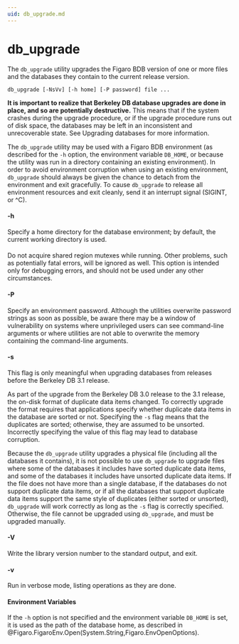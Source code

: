 ```yaml
---
uid: db_upgrade.md
---
```


# db_upgrade

The `db_upgrade` utility upgrades the Figaro BDB version of one or more files and the databases they contain to the current release version.


```
db_upgrade [-NsVv] [-h home] [-P password] file ...
```

**It is important to realize that Berkeley DB database upgrades are done in place, and so are potentially destructive.** This means that if the system crashes during the upgrade procedure, or if the upgrade procedure runs out of disk space, the databases may be left in an inconsistent and unrecoverable state. See Upgrading databases for more information.


The `db_upgrade` utility may be used with a Figaro BDB environment (as described for the `-h` option, the environment variable `DB_HOME`, or because the utility was run in a directory containing an existing environment). In order to avoid environment corruption when using an existing environment, `db_upgrade` should always be given the chance to detach from the environment and exit gracefully. To cause `db_upgrade` to release all environment resources and exit cleanly, send it an interrupt signal (SIGINT, or ^C).



#### -h

Specify a home directory for the database environment; by default, the current working directory is used.



#### 

Do not acquire shared region mutexes while running. Other problems, such as potentially fatal errors, will be ignored as well. This option is intended only for debugging errors, and should not be used under any other circumstances.



#### -P

Specify an environment password. Although the utilities overwrite password strings as soon as possible, be aware there may be a window of vulnerability on systems where unprivileged users can see command-line arguments or where utilities are not able to overwrite the memory containing the command-line arguments.



#### -s

This flag is only meaningful when upgrading databases from releases before the Berkeley DB 3.1 release.


As part of the upgrade from the Berkeley DB 3.0 release to the 3.1 release, the on-disk format of duplicate data items changed. To correctly upgrade the format requires that applications specify whether duplicate data items in the database are sorted or not. Specifying the `-s` flag means that the duplicates are sorted; otherwise, they are assumed to be unsorted. Incorrectly specifying the value of this flag may lead to database corruption.


Because the `db_upgrade` utility upgrades a physical file (including all the databases it contains), it is not possible to use `db_upgrade` to upgrade files where some of the databases it includes have sorted duplicate data items, and some of the databases it includes have unsorted duplicate data items. If the file does not have more than a single database, if the databases do not support duplicate data items, or if all the databases that support duplicate data items support the same style of duplicates (either sorted or unsorted), `db_upgrade` will work correctly as long as the `-s` flag is correctly specified. Otherwise, the file cannot be upgraded using `db_upgrade`, and must be upgraded manually.



#### -V

Write the library version number to the standard output, and exit.



#### -v

Run in verbose mode, listing operations as they are done.



#### Environment Variables

If the `-h` option is not specified and the environment variable `DB_HOME` is set, it is used as the path of the database home, as described in @Figaro.FigaroEnv.Open(System.String,Figaro.EnvOpenOptions).


